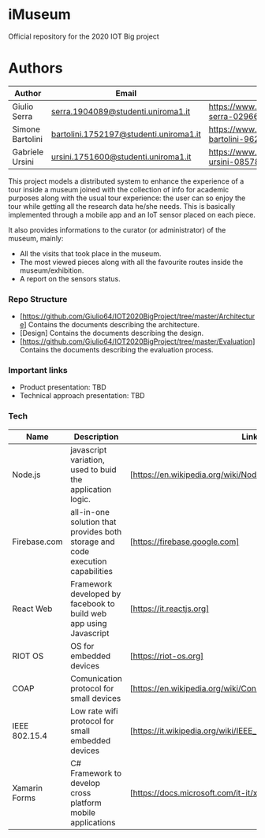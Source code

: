 # iMuseum
Official repository for the 2020 IOT Big project


# Authors
| Author |Email| Linkedin |
| ------ | ------ |------|
| Giulio Serra| serra.1904089@studenti.uniroma1.it|https://www.linkedin.com/in/giulio-serra-02966b151/ |
| Simone Bartolini| bartolini.1752197@studenti.uniroma1.it|https://www.linkedin.com/in/simone-bartolini-9628561a3 |
| Gabriele Ursini| ursini.1751600@studenti.uniroma1.it|https://www.linkedin.com/in/gabriele-ursini-08578a1a3/ |

This project models a distributed system to enhance the experience of a tour inside a museum joined with the collection of info for academic purposes along with the usual tour experience: the user can so enjoy the tour while getting all the research data he/she needs. This is basically implemented through a mobile app and an IoT sensor placed on each piece.

It also provides informations to the curator (or administrator) of the museum, mainly:

- All the visits that took place in the museum.
- The most viewed pieces along with all the favourite routes inside the museum/exhibition.
- A report on the sensors status.

### Repo Structure

* [https://github.com/Giulio64/IOT2020BigProject/tree/master/Architecture] Contains the documents describing the architecture.
* [Design] Contains the documents describing the design.
* [https://github.com/Giulio64/IOT2020BigProject/tree/master/Evaluation] Contains the documents describing the evaluation process.

### Important links

* Product presentation: TBD
* Technical approach presentation: TBD

### Tech

| Name |Description | Link |
| ------ | ------ |------|
| Node.js | javascript variation, used to buid the application logic.|[https://en.wikipedia.org/wiki/Node.js] |
| Firebase.com |all-in-one solution that provides both storage and code execution capabilities| [https://firebase.google.com]
| React Web| Framework developed by facebook to build web app using Javascript |[https://it.reactjs.org] |
| RIOT OS| OS for embedded devices|[https://riot-os.org] |
| COAP|Comunication protocol for small devices|[https://en.wikipedia.org/wiki/Constrained_Application_Protocol] |
|IEEE 802.15.4|Low rate wifi protocol for small embedded devices |[https://it.wikipedia.org/wiki/IEEE_802.15.4] |
| Xamarin Forms|C# Framework to develop cross platform mobile applications|[https://docs.microsoft.com/it-it/xamarin/xamarin-forms/] |

